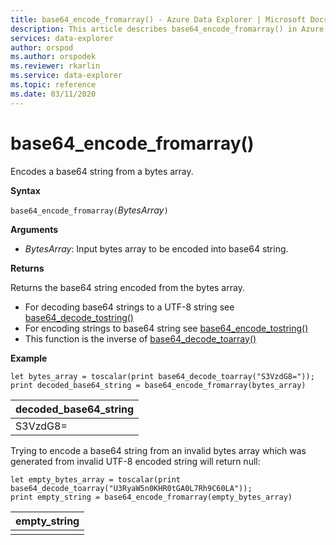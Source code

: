 ```yaml
---
title: base64_encode_fromarray() - Azure Data Explorer | Microsoft Docs
description: This article describes base64_encode_fromarray() in Azure Data Explorer.
services: data-explorer
author: orspod
ms.author: orspodek
ms.reviewer: rkarlin
ms.service: data-explorer
ms.topic: reference
ms.date: 03/11/2020
---
```

# base64_encode_fromarray()

Encodes a base64 string from a bytes array.

**Syntax**

`base64_encode_fromarray(`*BytesArray*`)`

**Arguments**

* *BytesArray*: Input bytes array to be encoded into base64 string.

**Returns**

Returns the base64 string encoded from the bytes array.

* For decoding base64 strings to a UTF-8 string see [base64_decode_tostring()](base64_decode_tostringfunction.md)
* For encoding strings to base64 string see [base64_encode_tostring()](base64_encode_tostringfunction.md)
* This function is the inverse of [base64_decode_toarray()](base64_decode_toarrayfunction.md)

**Example**

```kusto
let bytes_array = toscalar(print base64_decode_toarray("S3VzdG8="));
print decoded_base64_string = base64_encode_fromarray(bytes_array)
```

|decoded_base64_string|
|---|
|S3VzdG8=|


Trying to encode a base64 string from an invalid bytes array which was generated from invalid UTF-8 encoded string will return null:

```kusto
let empty_bytes_array = toscalar(print base64_decode_toarray("U3RyaW5n0KHR0tGA0L7Rh9C60LA"));
print empty_string = base64_encode_fromarray(empty_bytes_array)
```

|empty_string|
|---|
||